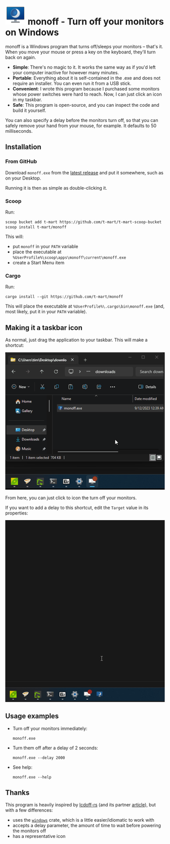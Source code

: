 # ![monoff](docs/monoff.png) monoff - Turn off your monitors on Windows

monoff is a Windows program that turns off/sleeps your monitors – that's it. When you
move your mouse or press a key on the keyboard, they'll turn back on again.

- **Simple**: There's no magic to it. It works the same way as if you'd left your computer
inactive for however many minutes.
- **Portable**: Everything about it is self-contained in the .exe and does not
require an installer. You can even run it from a USB stick.
- **Convenient**: I wrote this program because I purchased some monitors whose
power switches were hard to reach. Now, I can just click an icon in my taskbar.
- **Safe**: This program is open-source, and you can inspect the code and build it yourself.

You can also specify a delay before the monitors turn off, so that you can
safely remove your hand from your mouse, for example. It defaults to 50 milliseconds.

## Installation

### From GitHub

Download `monoff.exe` from the [latest
release](https://github.com/t-mart/monoff/releases/latest) and put it somewhere,
such as on your Desktop.

Running it is then as simple as double-clicking it.

### Scoop

Run:

```shell
scoop bucket add t-mart https://github.com/t-mart/t-mart-scoop-bucket
scoop install t-mart/monoff
```

This will:

- put `monoff` in your `PATH` variable
- place the executable at `%UserProfile%\scoop\apps\monoff\current\monoff.exe`
- create a Start Menu item

### Cargo

Run:

```shell
cargo install --git https://github.com/t-mart/monoff
```

This will place the executable at `%UserProfile%\.cargo\bin\monoff.exe` (and, most likely, put it in your `PATH` variable).

## Making it a taskbar icon

As normal, just drag the application to your taskbar. This will make a shortcut:

![add to taskbar](/docs/add-to-taskbar.gif)

From here, you can just click to icon the turn off your monitors.

If you want to add a delay to this shortcut, edit the `Target` value in its properties:

![edit shortcut arguments](/docs/shortcut-arguments.gif)

## Usage examples

- Turn off your monitors immediately:

  ```shell
  monoff.exe
  ```

- Turn them off after a delay of 2 seconds:

  ```shell
  monoff.exe --delay 2000
  ```

- See help:

  ```shell
  monoff.exe --help
  ```

## Thanks

This program is heavily inspired by [lcdoff-rs](https://github.com/Gekkio/lcdoff-rs) (and its partner [article](https://gekkio.fi/blog/2014/calling-win32-api-with-rust-ffi/)), but with a few differences:

- uses the [`windows`](https://crates.io/crates/windows) crate, which is a
  little easier/idiomatic to work with
- accepts a delay parameter, the amount of time to wait before powering the monitors off
- has a representative icon
